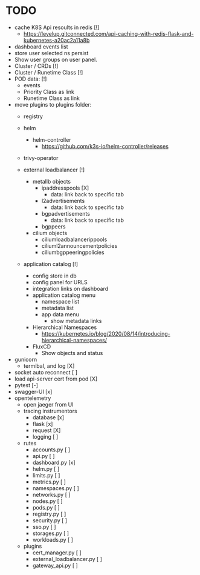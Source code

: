 # TODO

* cache K8S Api resoults in redis [!]
  * https://levelup.gitconnected.com/api-caching-with-redis-flask-and-kubernetes-a20ac2a11a8b
* dashboard events list
* store user selected ns persist
* Show user groups on user panel.
* Cluster / CRDs [!]
* Cluster / Runetime Class [!]
* POD data: [!]
  * events
  * Priority Class as link
  * Runetime Class as link
* move plugins to plugins folder:
  * registry
  * helm
    * helm-controller
      * https://github.com/k3s-io/helm-controller/releases
  * trivy-operator
  * external loadbalancer [!]
    * metallb objects
      * ipaddresspools    [X]
        * data: link back to specific tab
      * l2advertisements
        * data: link back to specific tab
      * bgpadvertisements
        * data: link back to specific tab
      * bgppeers
    * cilium objects
      * ciliumloadbalancerippools
      * ciliuml2announcementpolicies
      * ciliumbgppeeringpolicies

  * application catalog [!]
    * config store in db
    * config panel for URLS
    * integration links on dashboard
    * application catalog menu
      * namespace list
      * metadata list
      * app data menu
        * show metadata links
    * Hierarchical Namespaces
      * https://kubernetes.io/blog/2020/08/14/introducing-hierarchical-namespaces/
    * FluxCD
      * Show objects and status
* gunicorn
  * termibal, and log           [X]
* socket auto reconnect         [ ]
* load api-server cert from pod [X]
* pytest                        [-]
* swagger-UI                    [x]  
* opentelemetry 
  * open jaeger from UI
  * tracing instrumentors
    * database                  [x]
    * flask                     [x]
    * request                   [X]
    * logging                   [ ]
  * rutes
    * accounts.py               [ ]
    * api.py                    [ ]
    * dashboard.py              [x]
    * helm.py                   [ ]
    * limits.py                 [ ]
    * metrics.py                [ ]
    * namespaces.py             [ ]
    * networks.py               [ ]
    * nodes.py                  [ ]
    * pods.py                   [ ]
    * registry.py               [ ]
    * security.py               [ ]
    * sso.py                    [ ]
    * storages.py               [ ]
    * workloads.py              [ ]
  * plugins
    * cert_manager.py           [ ]
    * external_loadbalancer.py  [ ]
    * gateway_api.py            [ ]